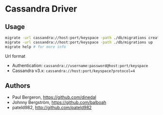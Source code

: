 # Cassandra Driver

## Usage

```bash
migrate -url cassandra://host:port/keyspace -path ./db/migrations create add_field_to_table
migrate -url cassandra://host:port/keyspace -path ./db/migrations up
migrate help # for more info
```

Url format
- Authentication: `cassandra://username:password@host:port/keyspace`
- Cassandra v3.x: `cassandra://host:port/keyspace?protocol=4`


## Authors

* Paul Bergeron, https://github.com/dinedal
* Johnny Bergström, https://github.com/balboah
* pateld982, http://github.com/pateld982
